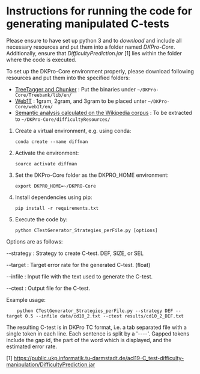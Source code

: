 # Instructions for running the code for generating manipulated C-tests

Please ensure to have set up python 3 and to *download* and include all necessary resources and put them into a folder named *DKPro-Core*. Additionally, ensure that *DifficultyPrediction.jar* [1] lies within the folder where the code is executed.

To set up the DKPro-Core environment properly, please download following resources and put them into the specified folders:

* [TreeTagger and Chunker](https://www.cis.uni-muenchen.de/~schmid/tools/TreeTagger/) : Put the binaries under `~/DKPro-Core/Treebank/lib/en/`
* [Web1T](https://catalog.ldc.upenn.edu/LDC2006T13) :  1gram, 2gram, and 3gram to be placed unter `~/DKPro-Core/web1t/en/`
* [Semantic analysis calculated on the Wikipedia corpus](https://public.ukp.informatik.tu-darmstadt.de/baer/wp_eng_lem_nc_c.zip) : To be extracted to `~/DKPro-Core/difficultyResources/`


1.	Create a virtual environment, e.g. using conda: 

		conda create --name diffman

2.	Activate the environment:

		source activate diffman

3.	Set the DKPro-Core folder as the DKPRO_HOME environment:

		export DKPRO_HOME=~/DKPRO-Core

4.	Install dependencies using pip:

		pip install -r requirements.txt

5. 	Execute the code by:

		python CTestGenerator_Strategies_perFile.py [options]

Options are as follows:

--strategy : Strategy to create C-test. DEF, SIZE, or SEL

--target : Target error rate for the generated C-test. (float)

--infile : Input file with the text used to generate the C-test. 

--ctest : Output file for the C-test.

Example usage:

        python CTestGenerator_Strategies_perFile.py --strategy DEF --target 0.5 --infile data/cd10_2.txt --ctest results/cd10_2_DEF.txt

The resulting C-test is in DKPro TC format, i.e. a tab separated file with a single token in each line.
Each sentence is split by a '----'. Gapped tokens include the gap id, the part of the word which is displayed, and the estimated error rate.

[1] https://public.ukp.informatik.tu-darmstadt.de/acl19-C_test-difficulty-manipulation/DifficultyPrediction.jar
